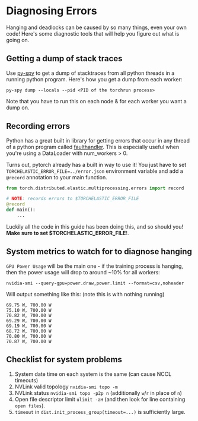 # Diagnosing Errors

Hanging and deadlocks can be caused by so many things, even your own code! Here's some diagnostic tools that will help you figure out what is going on.

## Getting a dump of stack traces

Use [py-spy](https://github.com/benfred/py-spy) to get a dump of stacktraces from all python threads in a running python program. Here's how you get a dump from each worker:

```
py-spy dump --locals --pid <PID of the torchrun process>
```

Note that you have to run this on each node & for each worker you want a dump on.

## Recording errors

Python has a great built in library for getting errors that occur in any thread of a python program called [faulthandler](https://docs.python.org/3/library/faulthandler.html). This is especially useful when you're using a DataLoader with num_workers > 0.

Turns out, pytorch already has a built in way to use it! You just have to set `TORCHELASTIC_ERROR_FILE=../error.json` environment variable and add a `@record` annotation to your main function. 

```python
from torch.distributed.elastic.multiprocessing.errors import record

# NOTE: records errors to $TORCHELASTIC_ERROR_FILE
@record
def main():
    ...
```

Luckily all the code in this guide has been doing this, and so should you! **Make sure to set $TORCHELASTIC_ERROR_FILE**!.

## System metrics to watch for to diagnose hanging

`GPU Power Usage` will be the main one - if the training process is hanging, then the power usage will drop to around ~10% for all workers:

```
nvidia-smi --query-gpu=power.draw,power.limit --format=csv,noheader
```

Will output something like this: (note this is with nothing running)
```
69.75 W, 700.00 W
75.10 W, 700.00 W
70.82 W, 700.00 W
69.29 W, 700.00 W
69.19 W, 700.00 W
68.72 W, 700.00 W
70.80 W, 700.00 W
70.87 W, 700.00 W
```

## Checklist for system problems

1. System date time on each system is the same (can cause NCCL timeouts)
2. NVLink valid topology `nvidia-smi topo -m`
3. NVLink status `nvidia-smi topo -p2p n` (additionally `w`/`r` in place of `n`)
4. Open file descriptor limit `ulimit -aH` (and then look for line containing `open files`).
5. `timeout` in `dist.init_process_group(timeout=...)` is sufficiently large.
